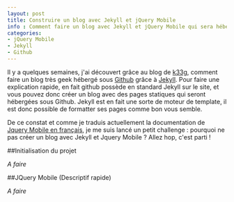 ```yaml
---
layout: post
title: Construire un blog avec Jekyll et jQuery Mobile
info : Comment faire un blog avec Jekyll et jQuery Mobile qui sera hébergé sous Github.
categories:
- jQuery Mobile
- Jekyll
- Github
---
```


Il y a quelques semaines, j'ai découvert grâce au blog de [k33g](http://k33g.github.com/), comment faire un blog très geek hébergé sous [Github](http://k33g.github.com/2011/07/26/JEKILL-ON-GITHUB.html) grâce à [Jekyll](https://github.com/mojombo/jekyll). Pour faire une explication rapide, en fait github possède en standard Jekyll sur le site, et vous pouvez donc créer un blog avec des pages statiques qui seront hébergées sous Github. Jekyll est en fait une sorte de moteur de template, il est donc possible de formatter ses pages comme bon vous semble.

De ce constat et comme je traduis actuellement la documentation de [Jquery Mobile en français](https://github.com/forresst/jquery-mobile-fr_FR), je me suis lancé un petit challenge : pourquoi ne pas créer un blog avec Jekyll et Jquery Mobile ? Allez hop, c'est parti !

##Initialisation du projet

*A faire*

##JQuery Mobile (Descriptif rapide)

*A faire*
